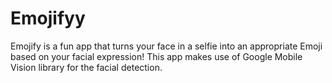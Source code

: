 # Emojifyy
 Emojify is a fun app that turns your face in a selfie into an appropriate Emoji based on your facial expression! This app makes use of Google Mobile Vision library for the facial detection.
